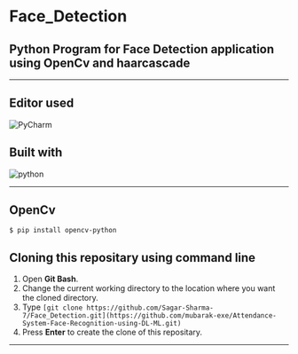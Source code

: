 # Face_Detection
## Python Program for Face Detection application using OpenCv and haarcascade

<hr>

## Editor used 
![PyCharm](https://img.shields.io/badge/PyCharm-000000.svg?&style=for-the-badge&logo=PyCharm&logoColor=white)

## Built with 
 ![python](https://img.shields.io/badge/Python-3776AB?style=for-the-badge&logo=python&logoColor=white)
 <hr>

 ## OpenCv
 ```
 $ pip install opencv-python
 ```

 ## Cloning this repositary using command line
 1. Open **Git Bash**.
 1. Change the current working directory to the location where you want the cloned directory.
 1. Type `[git clone https://github.com/Sagar-Sharma-7/Face_Detection.git](https://github.com/mubarak-exe/Attendance-System-Face-Recognition-using-DL-ML.git)`
 1. Press **Enter** to create the clone of this repositary.
<hr>
